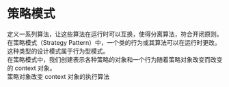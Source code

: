 # 策略模式

定义一系列算法，让这些算法在运行时可以互换，使得分离算法，符合开闭原则。  
在策略模式（Strategy Pattern）中，一个类的行为或其算法可以在运行时更改。  
这种类型的设计模式属于行为型模式。  
在策略模式中，我们创建表示各种策略的对象和一个行为随着策略对象改变而改变的 context 对象。  
策略对象改变 context 对象的执行算法  
